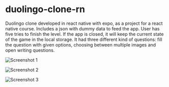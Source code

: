 # duolingo-clone-rn

Duolingo clone developed in react native with expo, as a project for a react native course. Includes a json with dummy data to feed the app. User has five tries to finish the level. If the app is closed, it will keep the current state of the game in the local storage. It had three different kind of questions: fill the question with given options, choosing between multiple images and open writing questions.

![Screenshot 1](https://gabrielvazquez.com/git-screen/duolingo-clone-rn-01.png)

![Screenshot 2](https://gabrielvazquez.com/git-screen/duolingo-clone-rn-02.png)

![Screenshot 3](https://gabrielvazquez.com/git-screen/duolingo-clone-rn-03.png)
